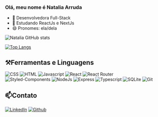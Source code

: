 ### Olá, meu nome é Natalia Arruda

- 🔭 Desenvolvedora Full-Stack
- 🌱 Estudando ReactJs e NextJs
- 😄 Pronomes: ela/dela

![Natalia GitHub stats](https://github-readme-stats.vercel.app/api?username=NataliaArruda87&show_icons=true&theme=dracula)

[![Top Langs](https://github-readme-stats.vercel.app/api/top-langs/?username=NataliaArruda87&layout=compact&theme=dracula)](https://github.com/NataliaArruda87/github-readme-stats)

## ⚒Ferramentas e Linguagens

![CSS](https://img.shields.io/badge/CSS3-1572B6?style=for-the-badge&logo=css3&logoColor=white)
![HTML](https://img.shields.io/badge/HTML5-E34F26?style=for-the-badge&logo=html5&logoColor=white)
![Javascript](https://img.shields.io/badge/JavaScript-323330?style=for-the-badge&logo=javascript&logoColor=F7DF1E)
![React](https://img.shields.io/badge/React-20232A?style=for-the-badge&logo=react&logoColor=61DAFB)
![React Router](https://img.shields.io/badge/React_Router-CA4245?style=for-the-badge&logo=react-router&logoColor=white)
![Styled-Components](https://img.shields.io/badge/styled--components-DB7093?style=for-the-badge&logo=styled-components&logoColor=white)
![NodeJs](https://img.shields.io/badge/Node.js-43853D?style=for-the-badge&logo=node.js&logoColor=white)
![Express](https://img.shields.io/badge/Express.js-404D59?style=for-the-badge)
![Typescript](https://img.shields.io/badge/TypeScript-007ACC?style=for-the-badge&logo=typescript&logoColor=white)
![SQLite](https://img.shields.io/badge/SQLite-07405E?style=for-the-badge&logo=sqlite&logoColor=white)
![Git](https://img.shields.io/badge/GIT-E44C30?style=for-the-badge&logo=git&logoColor=white)

## 📫Contato

[![LinkedIn](https://img.shields.io/badge/LinkedIn-0077B5?style=for-the-badge&logo=linkedin&logoColor=white)](https://www.linkedin.com/in/natalia-arruda-930494176/)
[![Github](https://img.shields.io/badge/GitHub-100000?style=for-the-badge&logo=github&logoColor=white)](https://github.com/NataliaArruda87/NataliaArruda87)

